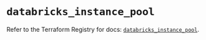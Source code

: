 # `databricks_instance_pool`

Refer to the Terraform Registry for docs: [`databricks_instance_pool`](https://registry.terraform.io/providers/databricks/databricks/1.36.3/docs/resources/instance_pool).
